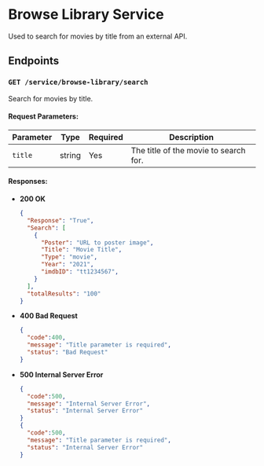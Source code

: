 # Browse Library Service
Used to search for movies by title from an external API.

## Endpoints

### `GET /service/browse-library/search`

Search for movies by title.

#### Request Parameters:

| Parameter | Type   | Required | Description                  |
|-----------|--------|----------|------------------------------|
| `title`   | string | Yes      | The title of the movie to search for. |

#### Responses:

- **200 OK**
  ```json
  {
    "Response": "True",
    "Search": [
      {
        "Poster": "URL to poster image",
        "Title": "Movie Title",
        "Type": "movie",
        "Year": "2021",
        "imdbID": "tt1234567",
      }
    ],
    "totalResults": "100"
  }
  ```

- **400 Bad Request**
  ```json
  {
    "code":400,
    "message": "Title parameter is required",
    "status": "Bad Request"
  }
  ```

- **500 Internal Server Error**
  ```json
  {
    "code":500,
    "message": "Internal Server Error",
    "status": "Internal Server Error"
  }
  {
    "code":500,
    "message": "Title parameter is required",
    "status": "Internal Server Error"
  }
  ```